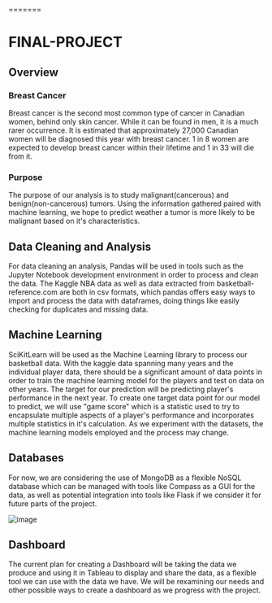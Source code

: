 =======
# FINAL-PROJECT 

## Overview

### Breast Cancer

Breast cancer is the second most common type of cancer in Canadian women, behind only skin cancer. While it can be found in men, it is a much rarer occurrence.  It is estimated that approximately 27,000 Canadian women will be diagnosed this year with breast cancer. 1 in 8 women are expected to develop breast cancer within their lifetime and 1 in 33 will die from it.

### Purpose

The purpose of our analysis is to study malignant(cancerous) and benign(non-cancerous) tumors. Using the information gathered paired with machine learning, we hope to predict weather a tumor is more likely to be malignant based on it's characteristics.

## Data Cleaning and Analysis
For data cleaning an analysis, Pandas will be used in tools such as the Jupyter Notebook development environment in order to process and clean the data. The Kaggle NBA data as well as data extracted from basketball-reference.com are both in csv formats, which pandas offers easy ways to import and process the data with dataframes, doing things like easily checking for duplicates and missing data.

 

## Machine Learning
SciKitLearn will be used as the Machine Learning library to process our basketball data. With the kaggle data spanning many years and the individual player data, there should be a significant amount of data points in order to train the machine learning model for the players and test on data on other years. The target for our prediction will be predicting player's performance in the next year. To create one target data point for our model to predict, we will use "game score" which is a statistic used to try to encapsulate multiple aspects of a player's performance and incorporates multiple statistics in it's calculation. As we experiment with the datasets, the machine learning models employed and the process may change. 


## Databases
For now, we are considering the use of MongoDB as a flexible NoSQL database which can be managed with tools like Compass as a GUI for the data, as well as potential integration into tools like Flask if we consider it for future parts of the project.

![image](https://user-images.githubusercontent.com/96349827/168505239-9b2ec1b4-4cf3-4c84-909c-63c441f25558.png)

## Dashboard
The current plan for creating a Dashboard will be taking the data we produce and using it in Tableau to display and share the data, as a flexible tool we can use with the data we have. We will be rexamining our needs and other possible ways to create a dashboard as we progress with the project.
